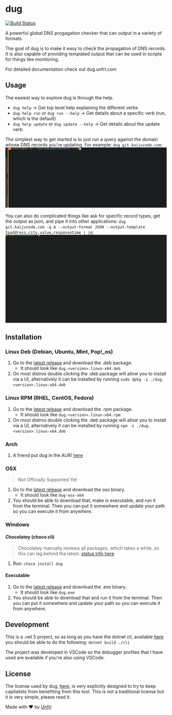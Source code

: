 # dug

[![Build Status](https://drone.kaijucode.com/api/badges/matt/dug/status.svg)](https://drone.kaijucode.com/matt/dug)

A powerful global DNS progagation checker that can output in a variety of formats.

The goal of dug is to make it easy to check the propagation of DNS records. It is also capable of providing templated output that can be used in scripts for things like monitoring.

For detailed documentation check out dug.unfrl.com

## Usage
The easiest way to explore dug is through the help.
* `dug help` -> Get top level help explaining the different verbs
* `dug help run` or `dug run --help` -> Get details about a specific verb (run, which is the default)
* `dug help update` or `dug update --help` -> Get details about the update verb

The simplest way to get started is to just run a query against the domain whose DNS records you're updating.
For example: `dug git.kaijucode.com`:
![](cli/Resources/gif1.gif)

You can also do complicated things like ask for specific record types, get the output as json, and pipe it into other applications: `dug git.kaijucode.com -q A --output-format JSON --output-template Ipaddress,city,value,responsetime | jq`:
![](cli/Resources/gif2.gif)

## Installation

### Linux Deb (Debian, Ubuntu, Mint, Pop!_os)

1. Go to the [latest release](https://github.com/unfrl/dug/releases/latest) and download the .deb package.
    * It should look like `dug.<version>.linux-x64.deb`
2. On most distros double clicking the .deb package will allow you to install via a UI, alternatively it can be installed by running `sudo dpkg -i ./dug.<version>.linux-x64.deb`

### Linux RPM (RHEL, CentOS, Fedora)

1. Go to the [latest release](https://github.com/unfrl/dug/releases/latest) and download the .rpm package.
    * It should look like `dug.<version>.linux-x64.rpm`
2. On most distros double clicking the .deb package will allow you to install via a UI, alternatively it can be installed by running `rpm -i ./dug.<version>.linux-x64.deb`

### Arch

1. A friend put dug in the AUR! [here](https://aur.archlinux.org/packages/dug-git/)

### OSX
> Not Officially Supported Yet
1. Go to the [latest release](https://github.com/unfrl/dug/releases/latest) and download the osx binary.
    * It should look like `dug-osx-x64`
2. You should be able to download that, make is executable, and run it from the terminal. Then you can put it somewhere and update your path so you can execute it from anywhere.

### Windows

#### Chocolatey (choco cli)
> Chocolatey manually reviews all packages, which takes a while, so this can lag behind the latest. [status info here](https://chocolatey.org/packages/dug)
1. Run: `choco install dug`

#### Executable
1. Go to the [latest release](https://github.com/unfrl/dug/releases/latest) and download the .exe binary.
    * It should look like `dug.exe`
2. You should be able to download that and run it from the terminal. Then you can put it somewhere and update your path so you can execute it from anywhere.

## Development

This is a .net 5 project, so as long as you have the dotnet cli, available [here](https://dotnet.microsoft.com/download/dotnet/5.0) you should be able to do the following: `dotnet build ./cli`

The project was developed in VSCode so the debugger profiles that I have used are available if you're also using VSCode.

## License
The license used by dug, [here](./cli/LICENSE), is very explicitly designed to try to keep capitalists from benefiting from this tool. This is not a traditional license but it is very simple, please read it.

Made with ❤️ by [Unfrl](https://unfrl.com)